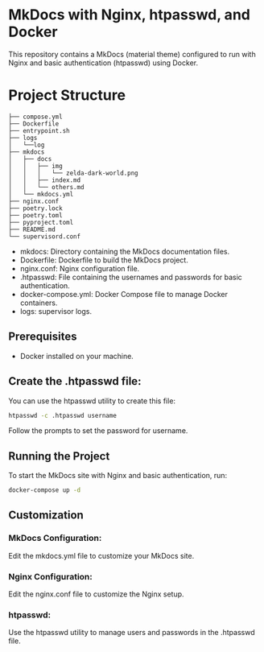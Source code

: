 
# MkDocs with Nginx, htpasswd, and Docker

This repository contains a MkDocs (material theme) configured to run with Nginx and basic authentication (htpasswd) using Docker.


# Project Structure

```
├── compose.yml
├── Dockerfile
├── entrypoint.sh
├── logs
│   └──log
├── mkdocs
│   ├── docs
│   │   ├── img
│   │   │   └── zelda-dark-world.png
│   │   ├── index.md
│   │   └── others.md
│   └── mkdocs.yml
├── nginx.conf
├── poetry.lock
├── poetry.toml
├── pyproject.toml
├── README.md
└── supervisord.conf
```

- mkdocs: Directory containing the MkDocs documentation files.
- Dockerfile: Dockerfile to build the MkDocs project.
- nginx.conf: Nginx configuration file.
- .htpasswd: File containing the usernames and passwords for basic authentication.
- docker-compose.yml: Docker Compose file to manage Docker containers.
- logs: supervisor logs.

## Prerequisites

- Docker installed on your machine.

## Create the .htpasswd file:

You can use the htpasswd utility to create this file:


```bash
htpasswd -c .htpasswd username
```

Follow the prompts to set the password for username.

## Running the Project

To start the MkDocs site with Nginx and basic authentication, run:

```bash
docker-compose up -d
```

## Customization

### MkDocs Configuration:

Edit the mkdocs.yml file to customize your MkDocs site.

### Nginx Configuration:

Edit the nginx.conf file to customize the Nginx setup.

### htpasswd:

Use the htpasswd utility to manage users and passwords in the .htpasswd file.

